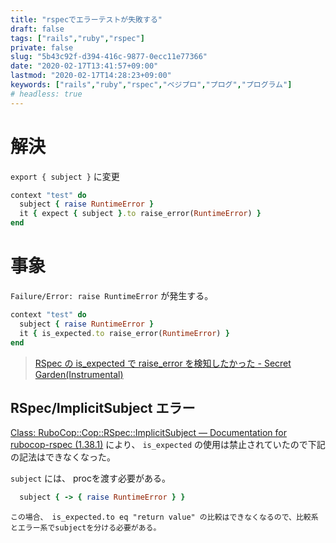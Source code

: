 ```yaml
---
title: "rspecでエラーテストが失敗する"
draft: false
tags: ["rails","ruby","rspec"]
private: false
slug: "5b43c92f-d394-416c-9877-0ecc11e77366"
date: "2020-02-17T13:41:57+09:00"
lastmod: "2020-02-17T14:28:23+09:00"
keywords: ["rails","ruby","rspec","ベジプロ","プログ","プログラム"]
# headless: true
---
```


# 解決
`export { subject }` に変更

```rb
context "test" do
  subject { raise RuntimeError }
  it { expect { subject }.to raise_error(RuntimeError) }
end
```

# 事象
`Failure/Error: raise RuntimeError` が発生する。

```rb
context "test" do
  subject { raise RuntimeError }
  it { is_expected.to raise_error(RuntimeError) }
end
```

> [RSpec の is_expected で raise_error を検知したかった - Secret Garden(Instrumental)](http://secret-garden.hatenablog.com/entry/2016/09/01/000000)

## RSpec/ImplicitSubject エラー
[Class: RuboCop::Cop::RSpec::ImplicitSubject — Documentation for rubocop-rspec (1.38.1)](https://www.rubydoc.info/gems/rubocop-rspec/RuboCop/Cop/RSpec/ImplicitSubject) により、
`is_expected` の使用は禁止されていたので下記の記法はできなくなった。

`subject` には、 procを渡す必要がある。

```rb
  subject { -> { raise RuntimeError } }
```

```!
この場合、 is_expected.to eq "return value" の比較はできなくなるので、比較系とエラー系でsubjectを分ける必要がある。
```
